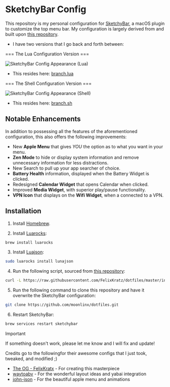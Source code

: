 # SketchyBar Config

This repository is my personal configuration for [SketchyBar](https://github.com/FelixKratz/SketchyBar), a macOS plugin to customize the top menu bar.
My configuration is largely derived from and built upon [this repository](https://github.com/FelixKratz/dotfiles).

- I have two versions that I go back and forth between:

=== The Lua Configuration Version ===

![SketchyBar Config Appearance (Lua)](https://github.com/moonlinx/dotfiles/blob/main/screenshots/nowindow@2x.png?raw=true)

- This resides here: [branch.lua](https://github.com/moonlinx/dotfiles/tree/0216622f385348725818f8ca742a41b4be7434e8/sketchybar)

=== The Shell Configuration Version ===

![SketchyBar Config Appearance (Shell)](https://github.com/user-attachments/assets/db4d5e7d-1507-4958-a854-f034c7672a5f)

- This resides here: [branch.sh](https://github.com/moonlinx/dotfiles/tree/736bcadc098b973124ede8856b81dc9ef379cff4/sketchybar)

## Notable Enhancements

In addition to possessing all the features of the aforementioned configuration, this also offers the following improvements:

- New **Apple Menu** that gives _YOU_ the option as to what you want in your menu.
- **Zen Mode** to hide or display system information and remove unnecessary
  information for less distractions.
- New Search to pull up your app searcher of choice.
- **Battery Health** information, displayed when the Battery Widget is clicked.
- Redesigned **Calendar Widget** that opens Calendar when clicked.
- Improved **Media Widget**, with superior play/pause functionality.
- **VPN Icon** that displays on the **Wifi Widget**, when a connected to a VPN.

## Installation

1. Install [Homebrew](https://brew.sh/).

2. Install [Luarocks](https://luarocks.org/):

```bash
brew install luarocks
```

3. Install [Luajson](https://github.com/grafi-tt/lunajson):

```bash
sudo luarocks install lunajson
```

4. Run the following script, sourced from [this repository](https://github.com/FelixKratz/dotfiles):

```bash
curl -L https://raw.githubusercontent.com/FelixKratz/dotfiles/master/install_sketchybar.sh | sh
```

5. Run the following command to clone this repository and have it overwrite the SketchyBar configuration:

```bash
git clone https://github.com/moonlinx/dotfiles.git
```

6. Restart SketchyBar:

```bash
brew services restart sketchybar
```

> [!IMPORTANT]
> If something doesn't work, please let me know and I will fix and update!

Credits go to the followingfor their awesome configs that I just took, tweaked,
and modified ;)

- [The OG - FelixKratx](https://github.com/FelixKratz/SketchyBar) - For creating
  this masterpiece
- [waytoabv](https://github.com/waytoabv/Dotfiles) - For the wonderful layout
  ideas and yabai integration
- [john-json](https://github.com/john-json/Ilstr01-sketchybar) - For the
  beautiful apple menu and animations
